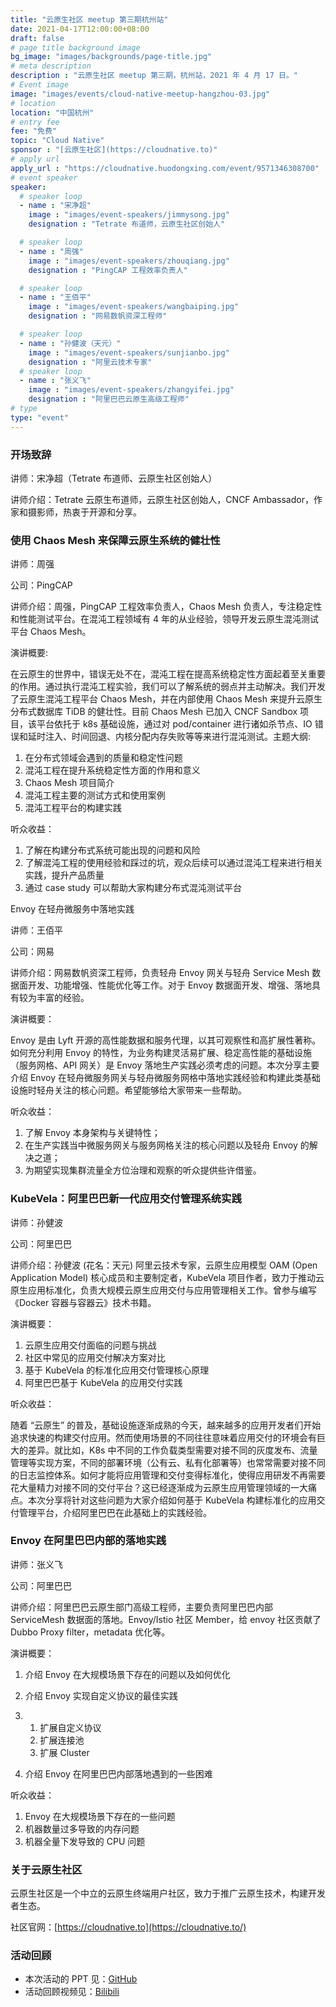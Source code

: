 ```yaml
---
title: "云原生社区 meetup 第三期杭州站"
date: 2021-04-17T12:00:00+08:00
draft: false
# page title background image
bg_image: "images/backgrounds/page-title.jpg"
# meta description
description : "云原生社区 meetup 第三期，杭州站，2021 年 4 月 17 日。"
# Event image
image: "images/events/cloud-native-meetup-hangzhou-03.jpg"
# location
location: "中国杭州"
# entry fee
fee: "免费"
topic: "Cloud Native"
sponsor : "[云原生社区](https://cloudnative.to)"
# apply url
apply_url : "https://cloudnative.huodongxing.com/event/9571346308700"
# event speaker
speaker:
  # speaker loop
  - name : "宋净超"
    image : "images/event-speakers/jimmysong.jpg"
    designation : "Tetrate 布道师，云原生社区创始人"

  # speaker loop
  - name : "周强"
    image : "images/event-speakers/zhouqiang.jpg"
    designation : "PingCAP 工程效率负责人"

  # speaker loop
  - name : "王佰平"
    image : "images/event-speakers/wangbaiping.jpg"
    designation : "网易数帆资深工程师"

  # speaker loop
  - name : "孙健波（天元）"
    image : "images/event-speakers/sunjianbo.jpg"
    designation : "阿里云技术专家"
  # speaker loop
  - name : "张义飞"
    image : "images/event-speakers/zhangyifei.jpg"
    designation : "阿里巴巴云原生高级工程师"
# type
type: "event"
---
```


### 开场致辞

讲师：宋净超（Tetrate 布道师、云原生社区创始人）

讲师介绍：Tetrate 云原生布道师，云原生社区创始人，CNCF Ambassador，作家和摄影师，热衷于开源和分享。

### 使用 Chaos Mesh 来保障云原生系统的健壮性

讲师：周强

公司：PingCAP

讲师介绍：周强，PingCAP 工程效率负责人，Chaos Mesh 负责人，专注稳定性和性能测试平台。在混沌工程领域有 4 年的从业经验，领导开发云原生混沌测试平台 Chaos Mesh。

演讲概要:

在云原生的世界中，错误无处不在，混沌工程在提高系统稳定性方面起着至关重要的作用。通过执行混沌工程实验，我们可以了解系统的弱点并主动解决。我们开发了云原生混沌工程平台 Chaos Mesh，并在内部使用 Chaos Mesh 来提升云原生分布式数据库 TiDB 的健壮性。目前 Chaos Mesh 已加入 CNCF Sandbox 项目，该平台依托于 k8s 基础设施，通过对 pod/container 进行诸如杀节点、IO 错误和延时注入、时间回退、内核分配内存失败等等来进行混沌测试。主题大纲:

1. 在分布式领域会遇到的质量和稳定性问题
2. 混沌工程在提升系统稳定性方面的作用和意义
3. Chaos Mesh 项目简介
4. 混沌工程主要的测试方式和使用案例
5. 混沌工程平台的构建实践

听众收益：

1. 了解在构建分布式系统可能出现的问题和风险
2. 了解混沌工程的使用经验和踩过的坑，观众后续可以通过混沌工程来进行相关实践，提升产品质量
3. 通过 case study 可以帮助大家构建分布式混沌测试平台

Envoy 在轻舟微服务中落地实践

讲师：王佰平

公司：网易

讲师介绍：网易数帆资深工程师，负责轻舟 Envoy 网关与轻舟 Service Mesh 数据面开发、功能增强、性能优化等工作。对于 Envoy 数据面开发、增强、落地具有较为丰富的经验。

演讲概要：

Envoy 是由 Lyft 开源的高性能数据和服务代理，以其可观察性和高扩展性著称。如何充分利用 Envoy 的特性，为业务构建灵活易扩展、稳定高性能的基础设施（服务网格、API 网关）是 Envoy 落地生产实践必须考虑的问题。本次分享主要介绍 Envoy 在轻舟微服务网关与轻舟微服务网格中落地实践经验和构建此类基础设施时轻舟关注的核心问题。希望能够给大家带来一些帮助。

听众收益：

1. 了解 Envoy 本身架构与关键特性；
2. 在生产实践当中微服务网关与服务网格关注的核心问题以及轻舟 Envoy 的解决之道；
3. 为期望实现集群流量全方位治理和观察的听众提供些许借鉴。

### KubeVela：阿里巴巴新一代应用交付管理系统实践

讲师：孙健波

公司：阿里巴巴

讲师介绍：孙健波 (花名：天元) 阿里云技术专家，云原生应用模型 OAM (Open Application Model) 核心成员和主要制定者，KubeVela 项目作者，致力于推动云原生应用标准化，负责大规模云原生应用交付与应用管理相关工作。曾参与编写《Docker 容器与容器云》技术书籍。

演讲概要：

1. 云原生应用交付面临的问题与挑战
2. 社区中常见的应用交付解决方案对比
3. 基于 KubeVela 的标准化应用交付管理核心原理
4. 阿里巴巴基于 KubeVela 的应用交付实践

听众收益：

随着 “云原生” 的普及，基础设施逐渐成熟的今天，越来越多的应用开发者们开始追求快速的构建交付应用。然而使用场景的不同往往意味着应用交付的环境会有巨大的差异。就比如，K8s 中不同的工作负载类型需要对接不同的灰度发布、流量管理等实现方案，不同的部署环境（公有云、私有化部署等）也常常需要对接不同的日志监控体系。如何才能将应用管理和交付变得标准化，使得应用研发不再需要花大量精力对接不同的交付平台？这已经逐渐成为云原生应用管理领域的一大痛点。本次分享将针对这些问题为大家介绍如何基于 KubeVela 构建标准化的应用交付管理平台，介绍阿里巴巴在此基础上的实践经验。

### Envoy 在阿里巴巴内部的落地实践

讲师：张义飞

公司：阿里巴巴

讲师介绍：阿里巴巴云原生部门高级工程师，主要负责阿里巴巴内部 ServiceMesh 数据面的落地。Envoy/Istio 社区 Member，给 envoy 社区贡献了 Dubbo Proxy filter，metadata 优化等。

演讲概要：

1. 介绍 Envoy 在大规模场景下存在的问题以及如何优化

2. 介绍 Envoy 实现自定义协议的最佳实践

3. 1. 扩展自定义协议
   2. 扩展连接池
   3. 扩展 Cluster

4. 介绍 Envoy 在阿里巴巴内部落地遇到的一些困难

听众收益：

1. Envoy 在大规模场景下存在的一些问题
2. 机器数量过多导致的内存问题
3. 机器全量下发导致的 CPU 问题

### 关于云原生社区

云原生社区是一个中立的云原生终端用户社区，致力于推广云原生技术，构建开发者生态。

社区官网：[https://cloudnative.to](https://cloudnative.to/)

### 活动回顾

- 本次活动的 PPT 见：[GitHub](https://github.com/cloudnativeto/academy)
- 活动回顾视频见：[Bilibili](https://space.bilibili.com/515485124)